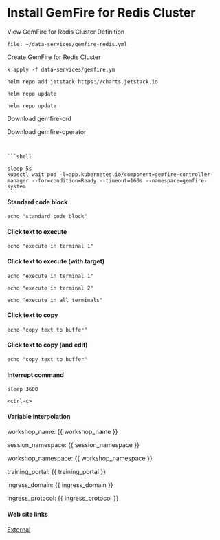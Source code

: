 # Install GemFire for Redis Cluster

View GemFire for Redis Cluster Definition
```editor:open-file
file: ~/data-services/gemfire-redis.yml
```


Create GemFire for Redis Cluster

```execute
k apply -f data-services/gemfire.ym
```


```execute
helm repo add jetstack https://charts.jetstack.io
```

```execute
helm repo update
```

```execute
helm repo update
```

Download gemfire-crd

Download gemfire-operator


```


```shell

sleep 5s
kubectl wait pod -l=app.kubernetes.io/component=gemfire-controller-manager --for=condition=Ready --timeout=160s --namespace=gemfire-system

```

#### Standard code block

```
echo "standard code block"
```

#### Click text to execute

```execute
echo "execute in terminal 1"
```

#### Click text to execute (with target)

```execute-1
echo "execute in terminal 1"
```

```execute-2
echo "execute in terminal 2"
```

```execute-all
echo "execute in all terminals"
```

#### Click text to copy

```copy
echo "copy text to buffer"
```

#### Click text to copy (and edit)

```copy-and-edit
echo "copy text to buffer"
```

#### Interrupt command

```execute
sleep 3600
```

```execute
<ctrl-c>
```

#### Variable interpolation

workshop_name: {{ workshop_name }}

session_namespace: {{ session_namespace }}

workshop_namespace: {{ workshop_namespace }}

training_portal: {{ training_portal }}

ingress_domain: {{ ingress_domain }}

ingress_protocol: {{ ingress_protocol }}

#### Web site links

[External](https://github.com/eduk8s)
